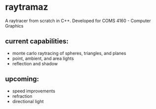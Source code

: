 raytramaz
=========

A raytracer from scratch in C++. Developed for COMS 4160 - Computer Graphics

current capabilities:
---------------------
+ monte carlo raytracing of spheres, triangles, and planes
+ point, ambient, and area lights
+ reflection and shadow

upcoming:
----------
+ speed improvements
+ refraction
+ directional light

